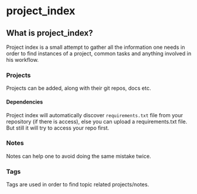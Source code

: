 # project_index

## What is project_index?
Project index is a small attempt to gather all the information one needs in
order to find instances of a project, common tasks and anything involved in
his workflow.

### Projects
Projects can be added, along with their git repos, docs etc.

#### Dependencies
Project index will automatically discover `requirements.txt` file from your repository
(if there is access), else you can upload a requirements.txt file. But still it will try
to access your repo first.

### Notes
Notes can help one to avoid doing the same mistake twice.

### Tags
Tags are used in order to find topic related projects/notes.
